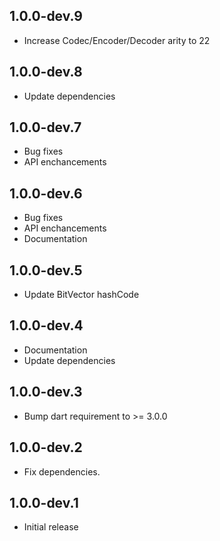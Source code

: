 ## 1.0.0-dev.9

- Increase Codec/Encoder/Decoder arity to 22

## 1.0.0-dev.8

- Update dependencies

## 1.0.0-dev.7

- Bug fixes
- API enchancements

## 1.0.0-dev.6

- Bug fixes
- API enchancements
- Documentation

## 1.0.0-dev.5

- Update BitVector hashCode

## 1.0.0-dev.4

- Documentation
- Update dependencies

## 1.0.0-dev.3

- Bump dart requirement to >= 3.0.0

## 1.0.0-dev.2

- Fix dependencies.

## 1.0.0-dev.1

- Initial release
